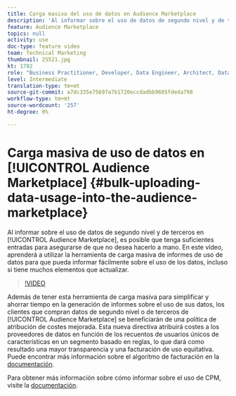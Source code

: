 ```yaml
---
title: Carga masiva del uso de datos en Audience Marketplace
description: 'Al informar sobre el uso de datos de segundo nivel y de terceros en Audience Marketplace, es posible que tenga suficientes entradas para asegurarse de que no desea hacerlo a mano. En este vídeo, aprenderá a utilizar la herramienta de carga masiva de informes de uso de datos para que pueda informar fácilmente sobre el uso de los datos, incluso si tiene muchos elementos que actualizar. '
feature: Audience Marketplace
topics: null
activity: use
doc-type: feature video
team: Technical Marketing
thumbnail: 25521.jpg
kt: 1782
role: "Business Practitioner, Developer, Data Engineer, Architect, Data Architect, Administrator, Leader"
level: Intermediate
translation-type: tm+mt
source-git-commit: a7dc335e75697a7b1720eccdadbb9605fdeda798
workflow-type: tm+mt
source-wordcount: '257'
ht-degree: 0%

---
```



# Carga masiva de uso de datos en [!UICONTROL Audience Marketplace] {#bulk-uploading-data-usage-into-the-audience-marketplace}

Al informar sobre el uso de datos de segundo nivel y de terceros en [!UICONTROL Audience Marketplace], es posible que tenga suficientes entradas para asegurarse de que no desea hacerlo a mano. En este vídeo, aprenderá a utilizar la herramienta de carga masiva de informes de uso de datos para que pueda informar fácilmente sobre el uso de los datos, incluso si tiene muchos elementos que actualizar.

>[!VIDEO](https://video.tv.adobe.com/v/25521/?quality=12)

Además de tener esta herramienta de carga masiva para simplificar y ahorrar tiempo en la generación de informes sobre el uso de sus datos, los clientes que compran datos de segundo nivel o de terceros de [!UICONTROL Audience Marketplace] se beneficiarán de una política de atribución de costes mejorada. Esta nueva directiva atribuirá costes a los proveedores de datos en función de los recuentos de usuarios únicos de características en un segmento basado en reglas, lo que dará como resultado una mayor transparencia y una facturación de uso equitativa.
Puede encontrar más información sobre el algoritmo de facturación en la [documentación](https://experiencecloud.adobe.com/resources/help/en_US/aam/marketplace_cpm_billing.html).

Para obtener más información sobre cómo informar sobre el uso de CPM, visite la [documentación](https://experiencecloud.adobe.com/resources/help/en_US/aam/t_marketplace_report_cpm_usage.html).